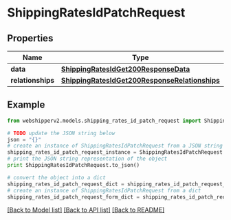 # ShippingRatesIdPatchRequest


## Properties
Name | Type | Description | Notes
------------ | ------------- | ------------- | -------------
**data** | [**ShippingRatesIdGet200ResponseData**](ShippingRatesIdGet200ResponseData.md) |  | [optional] 
**relationships** | [**ShippingRatesIdGet200ResponseRelationships**](ShippingRatesIdGet200ResponseRelationships.md) |  | [optional] 

## Example

```python
from webshipperv2.models.shipping_rates_id_patch_request import ShippingRatesIdPatchRequest

# TODO update the JSON string below
json = "{}"
# create an instance of ShippingRatesIdPatchRequest from a JSON string
shipping_rates_id_patch_request_instance = ShippingRatesIdPatchRequest.from_json(json)
# print the JSON string representation of the object
print ShippingRatesIdPatchRequest.to_json()

# convert the object into a dict
shipping_rates_id_patch_request_dict = shipping_rates_id_patch_request_instance.to_dict()
# create an instance of ShippingRatesIdPatchRequest from a dict
shipping_rates_id_patch_request_form_dict = shipping_rates_id_patch_request.from_dict(shipping_rates_id_patch_request_dict)
```
[[Back to Model list]](../README.md#documentation-for-models) [[Back to API list]](../README.md#documentation-for-api-endpoints) [[Back to README]](../README.md)



